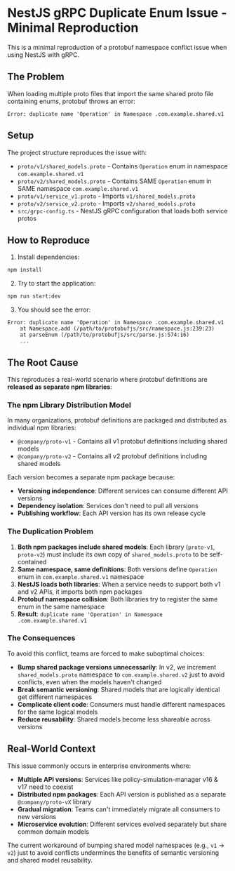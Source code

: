 # NestJS gRPC Duplicate Enum Issue - Minimal Reproduction

This is a minimal reproduction of a protobuf namespace conflict issue when using NestJS with gRPC.

## The Problem

When loading multiple proto files that import the same shared proto file containing enums, protobuf throws an error:

```
Error: duplicate name 'Operation' in Namespace .com.example.shared.v1
```

## Setup

The project structure reproduces the issue with:

- `proto/v1/shared_models.proto` - Contains `Operation` enum in namespace `com.example.shared.v1`
- `proto/v2/shared_models.proto` - Contains SAME `Operation` enum in SAME namespace `com.example.shared.v1`
- `proto/v1/service_v1.proto` - Imports `v1/shared_models.proto`  
- `proto/v2/service_v2.proto` - Imports `v2/shared_models.proto`
- `src/grpc-config.ts` - NestJS gRPC configuration that loads both service protos

## How to Reproduce

1. Install dependencies:
```bash
npm install
```

2. Try to start the application:
```bash
npm run start:dev
```

3. You should see the error:
```
Error: duplicate name 'Operation' in Namespace .com.example.shared.v1
    at Namespace.add (/path/to/protobufjs/src/namespace.js:239:23)
    at parseEnum (/path/to/protobufjs/src/parse.js:574:16)
    ...
```

## The Root Cause

This reproduces a real-world scenario where protobuf definitions are **released as separate npm libraries**:

### The npm Library Distribution Model

In many organizations, protobuf definitions are packaged and distributed as individual npm libraries:
- `@company/proto-v1` - Contains all v1 protobuf definitions including shared models
- `@company/proto-v2` - Contains all v2 protobuf definitions including shared models

Each version becomes a separate npm package because:
- **Versioning independence**: Different services can consume different API versions
- **Dependency isolation**: Services don't need to pull all versions
- **Publishing workflow**: Each API version has its own release cycle

### The Duplication Problem

1. **Both npm packages include shared models**: Each library (`proto-v1`, `proto-v2`) must include its own copy of `shared_models.proto` to be self-contained
2. **Same namespace, same definitions**: Both versions define `Operation` enum in `com.example.shared.v1` namespace
3. **NestJS loads both libraries**: When a service needs to support both v1 and v2 APIs, it imports both npm packages
4. **Protobuf namespace collision**: Both libraries try to register the same enum in the same namespace
5. **Result**: `duplicate name 'Operation' in Namespace .com.example.shared.v1`

### The Consequences

To avoid this conflict, teams are forced to make suboptimal choices:

- **Bump shared package versions unnecessarily**: In v2, we increment `shared_models.proto` namespace to `com.example.shared.v2` just to avoid conflicts, even when the models haven't changed
- **Break semantic versioning**: Shared models that are logically identical get different namespaces
- **Complicate client code**: Consumers must handle different namespaces for the same logical models
- **Reduce reusability**: Shared models become less shareable across versions

## Real-World Context

This issue commonly occurs in enterprise environments where:
- **Multiple API versions**: Services like policy-simulation-manager v16 & v17 need to coexist
- **Distributed npm packages**: Each API version is published as a separate `@company/proto-vX` library
- **Gradual migration**: Teams can't immediately migrate all consumers to new versions
- **Microservice evolution**: Different services evolved separately but share common domain models

The current workaround of bumping shared model namespaces (e.g., `v1` → `v2`) just to avoid conflicts undermines the benefits of semantic versioning and shared model reusability.
